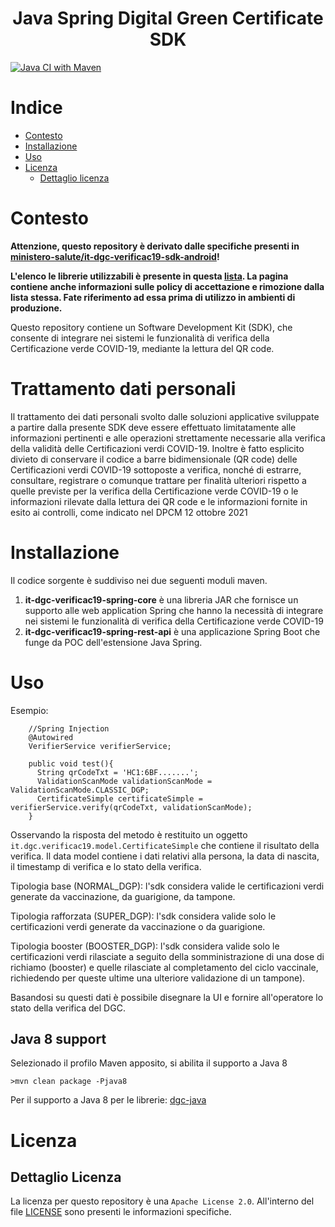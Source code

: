 <h1 align="center">Java Spring Digital Green Certificate SDK</h1>        

[![Java CI with Maven](https://github.com/hrnext/it-dgc-verificac19-spring/actions/workflows/maven.yml/badge.svg?branch=main)](https://github.com/hrnext/it-dgc-verificac19-spring/actions/workflows/maven.yml)

# Indice
- [Contesto](#contesto)
- [Installazione](#installazione)
- [Uso](#uso)
- [Licenza](#licenza)
  - [Dettaglio licenza](#dettaglio-licenza)

# Contesto
**Attenzione, questo repository è derivato dalle specifiche presenti in <a href="https://github.com/ministero-salute/it-dgc-verificac19-sdk-android/">ministero-salute/it-dgc-verificac19-sdk-android</a>!**

**L'elenco le librerie utilizzabili è presente in questa <a href="https://github.com/ministero-salute/it-dgc-verificac19-sdk-onboarding#lista-librerie">lista</a>. La pagina contiene anche informazioni sulle policy di accettazione e rimozione dalla lista stessa. Fate riferimento ad essa prima di utilizzo in ambienti di produzione.**

Questo repository contiene un Software Development Kit (SDK), che consente di integrare nei sistemi
le funzionalit&agrave; di verifica della Certificazione verde COVID-19, mediante
la lettura del QR code.

# Trattamento dati personali
Il trattamento dei dati personali svolto dalle soluzioni applicative sviluppate
a partire dalla presente SDK deve essere effettuato limitatamente alle
informazioni pertinenti e alle operazioni strettamente necessarie alla verifica
della validit&agrave; delle Certificazioni verdi COVID-19. Inoltre &egrave; fatto esplicito
divieto di conservare il codice a barre bidimensionale (QR code) delle
Certificazioni verdi COVID-19 sottoposte a verifica, nonché di estrarre,
consultare, registrare o comunque trattare per finalit&agrave; ulteriori rispetto
a quelle previste per la verifica della Certificazione verde COVID-19 o le
informazioni rilevate dalla lettura dei QR code e le informazioni fornite in
esito ai controlli, come indicato nel DPCM 12 ottobre 2021    
 
# Installazione

Il codice sorgente è suddiviso nei due seguenti moduli maven.
1. **it-dgc-verificac19-spring-core** è una libreria JAR che fornisce un supporto alle web application Spring che hanno la necessità di integrare nei sistemi le funzionalità di verifica della Certificazione verde COVID-19
2. **it-dgc-verificac19-spring-rest-api** è una applicazione Spring Boot che funge da POC dell'estensione Java Spring.

###   

# Uso

Esempio:  
 
```
	//Spring Injection
	@Autowired
	VerifierService verifierService;

	public void test(){
	  String qrCodeTxt = 'HC1:6BF.......';
	  ValidationScanMode validationScanMode = ValidationScanMode.CLASSIC_DGP;
	  CertificateSimple certificateSimple = verifierService.verify(qrCodeTxt, validationScanMode);
	}
```

Osservando la risposta del metodo &egrave; restituito un oggetto 
`it.dgc.verificac19.model.CertificateSimple` che contiene
il risultato della verifica.
Il data model contiene i dati relativi alla
persona, la data di nascita, il timestamp di verifica e lo stato della
verifica. 

Tipologia base (NORMAL_DGP): l'sdk considera valide le certificazioni verdi generate da vaccinazione, da guarigione, da tampone.

Tipologia rafforzata (SUPER_DGP): l'sdk considera valide solo le certificazioni verdi generate da vaccinazione o da guarigione.

Tipologia booster (BOOSTER_DGP): l'sdk considera valide solo le certificazioni verdi rilasciate a seguito della somministrazione di una dose di richiamo (booster) e quelle rilasciate al completamento del ciclo vaccinale, richiedendo per queste ultime una ulteriore validazione di un tampone).

Basandosi su questi dati &egrave; possibile disegnare la UI e fornire all'operatore lo
stato della verifica del DGC.
 
## Java 8 support

Selezionado il profilo Maven apposito, si abilita il supporto a Java 8

```
>mvn clean package -Pjava8
```

Per il supporto a Java 8 per le librerie:
<a href="https://github.com/DIGGSweden/dgc-java/blob/main/README.md#for-java-8-users">dgc-java</a>

# Licenza

## Dettaglio Licenza
La licenza per questo repository &egrave; una `Apache License 2.0`.
All'interno del file [LICENSE](./LICENSE) sono presenti le informazioni
specifiche.
